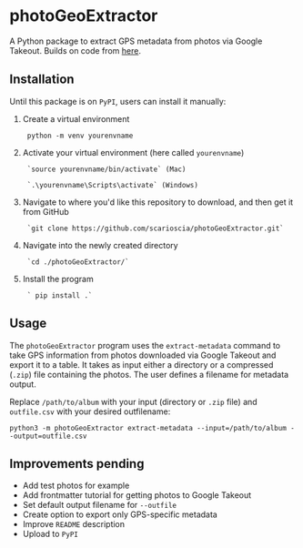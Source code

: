# photoGeoExtractor

A Python package to extract GPS metadata from photos via Google Takeout. Builds on code from [here](https://max-coding.medium.com/download-all-your-google-photos-and-extract-exif-metadata-into-a-csv-file-using-python-and-pandas-4a65de8392ab).

## Installation 
Until this package is on `PyPI`, users can install it manually: 

1. Create a virtual environment

        python -m venv yourenvname

2. Activate your virtual environment (here called `yourenvname`)

        `source yourenvname/bin/activate` (Mac)

        `.\yourenvname\Scripts\activate` (Windows)

3. Navigate to where you'd like this repository to download, and then get it from GitHub

        `git clone https://github.com/scarioscia/photoGeoExtractor.git`

4. Navigate into the newly created directory 

        `cd ./photoGeoExtractor/`

5. Install the program 

        ` pip install .`


## Usage
The `photoGeoExtractor` program uses the `extract-metadata` command to take GPS information from photos downloaded via Google Takeout and export it to a table. It takes as input either a directory or a compressed (`.zip`) file containing the photos. The user defines a filename for metadata output. 

Replace `/path/to/album` with your input (directory or `.zip` file) and `outfile.csv` with your desired outfilename: 

`python3 -m photoGeoExtractor extract-metadata --input=/path/to/album --output=outfile.csv`


## Improvements pending 
- Add test photos for example 
- Add frontmatter tutorial for getting photos to Google Takeout 
- Set default output filename for `--outfile`
- Create option to export only GPS-specific metadata 
- Improve `README` description
- Upload to `PyPI`  

